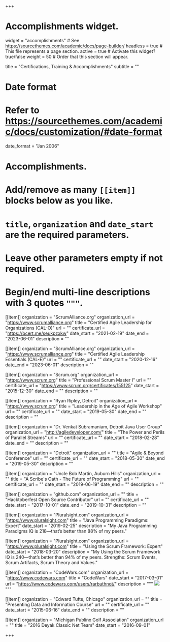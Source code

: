 +++
# Accomplishments widget.
widget = "accomplishments"  # See https://sourcethemes.com/academic/docs/page-builder/
headless = true  # This file represents a page section.
active = true  # Activate this widget? true/false
weight = 50  # Order that this section will appear.

title = "Certifications, Training & Accomplish&shy;ments"
subtitle = ""

# Date format
#   Refer to https://sourcethemes.com/academic/docs/customization/#date-format
date_format = "Jan 2006"

# Accomplishments.
#   Add/remove as many `[[item]]` blocks below as you like.
#   `title`, `organization` and `date_start` are the required parameters.
#   Leave other parameters empty if not required.
#   Begin/end multi-line descriptions with 3 quotes `"""`.


[[item]]
  organization = "ScrumAlliance.org"
  organization_url = "https://www.scrumalliance.org"
  title = "Certified Agile Leadership for Organizations (CAL-O)"
  url = ""
  certificate_url = "https://bcert.me/seukpzxkw"
  date_start = "2021-02-19"
  date_end = "2023-06-01"
  description = ""

[[item]]
  organization = "ScrumAlliance.org"
  organization_url = "https://www.scrumalliance.org"
  title = "Certified Agile Leadership Essentials (CAL-E)"
  url = ""
  certificate_url = ""
  date_start = "2020-12-16"
  date_end = "2023-06-01"
  description = ""

[[item]]
  organization = "Scrum.org"
  organization_url = "https://www.scrum.org"
  title = "Professional Scrum Master I"
  url = ""
  certificate_url = "https://www.scrum.org/certificates/155125"
  date_start = "2015-12-30"
  date_end = ""
  description = ""
  
[[item]]
  organization = "Ryan Ripley, Detroit"
  organization_url = "https://www.scrum.org"
  title = "Leadership in the Age of Agile Workshop"
  url = ""
  certificate_url = ""
  date_start = "2019-05-30"
  date_end = ""
  description = ""

[[item]]
  organization = "Dr. Venkat Subramaniam, Detroit Java User Group"
  organization_url = "http://agiledeveloper.com/"
  title = "The Power and Perils of Parallel Streams"
  url = ""
  certificate_url = ""
  date_start = "2018-02-28"
  date_end = ""
  description = ""

[[item]]
  organization = "Detroit"
  organization_url = ""
  title = "Agile & Beyond Conference"
  url = ""
  certificate_url = ""
  date_start = "2018-05-30"
  date_end = "2019-05-30"
  description = ""
  
[[item]]
  organization = "Uncle Bob Martin, Auburn Hills"
  organization_url = ""
  title = "A Scribe's Oath - The Future of Programming"
  url = ""
  certificate_url = ""
  date_start = "2019-06-19"
  date_end = ""
  description = ""

[[item]]
  organization = "github.com"
  organization_url = ""
  title = "Hacktoberfest Open Source Contributor"
  url = ""
  certificate_url = ""
  date_start = "2017-10-01"
  date_end = "2019-10-31"
  description = ""

[[item]]
  organization = "Pluralsight.com"
  organization_url = "https://www.pluralsight.com"
  title = "Java Programming Paradigms: Expert"
  date_start = "2019-02-25"
  description = "My Java Programming Paradigms IQ is 218—that’s better than 88% of my peers."

[[item]]
  organization = "Pluralsight.com"
  organization_url = "https://www.pluralsight.com"
  title = "Using the Scrum Framework: Expert"
  date_start = "2018-03-20"
  description = "My Using the Scrum Framework IQ is 240—that’s better than 94% of my peers. Strengths: Scrum Events, Scrum Artifacts, Scrum Theory and Values."

[[item]]
  organization = "CodeWars.com"
  organization_url = "https://www.codewars.com"
  title = "CodeWars"
  date_start = "2017-03-01"
  url = "https://www.codewars.com/users/rarbuthnot/"
  description = """
  <a href="https://www.codewars.com/users/rarbuthnot/"><img src="https://www.codewars.com/users/rarbuthnot/badges/micro"></a>
  """

[[item]]
  organization = "Edward Tufte, Chicago"
  organization_url = ""
  title = "Presenting Data and Information Course"
  url = ""
  certificate_url = ""
  date_start = "2015-06-16"
  date_end = ""
  description = ""

[[item]]
  organization = "Michigan Publinx Golf Association"
  organization_url = ""
  title = "2016 Deyak Classic Net Team"
  date_start = "2016-09-01"

+++
